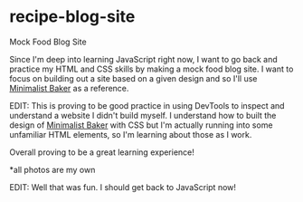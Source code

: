 # recipe-blog-site

Mock Food Blog Site

Since I'm deep into learning JavaScript right now, I want to go back and practice my HTML and CSS skills by making a mock food blog site. I want to focus on building out a site based on a given design and so I'll use [Minimalist Baker](https://minimalistbaker.com/) as a reference.

EDIT: This is proving to be good practice in using DevTools to inspect and understand a website I didn't build myself. I understand how to built the design of [Minimalist Baker](https://minimalistbaker.com/) with CSS but I'm actually running into some unfamiliar HTML elements, so I'm learning about those as I work.

Overall proving to be a great learning experience!

*all photos are my own

EDIT: Well that was fun. I should get back to JavaScript now!

